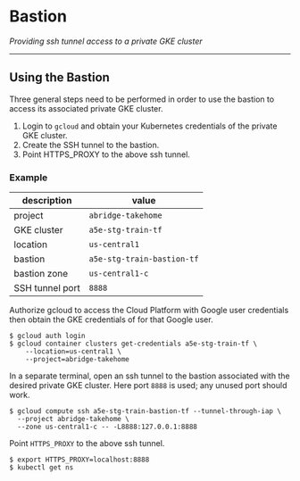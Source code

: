 # Bastion

_Providing ssh tunnel access to a private GKE cluster_

---

## Using the Bastion

Three general steps need to be performed in order to use the bastion to access
its associated private GKE cluster.

1. Login to `gcloud` and obtain your Kubernetes credentials of the private GKE
   cluster.
2. Create the SSH tunnel to the bastion.
3. Point HTTPS_PROXY to the above ssh tunnel.

### Example

| description     | value                      |
|-----------------|----------------------------|
| project         | `abridge-takehome`         |
| GKE cluster     | `a5e-stg-train-tf`         |
| location        | `us-central1`              |
| bastion         | `a5e-stg-train-bastion-tf` |
| bastion zone    | `us-central1-c`            |
| SSH tunnel port | `8888`                     |

Authorize gcloud to access the Cloud Platform with Google user credentials then
obtain the GKE credentials of for that Google user.

```shell
$ gcloud auth login
$ gcloud container clusters get-credentials a5e-stg-train-tf \
    --location=us-central1 \
    --project=abridge-takehome
```

In a separate terminal, open an ssh tunnel to the bastion associated with the
desired private GKE cluster. Here port `8888` is used; any unused port should
work.

```shell
$ gcloud compute ssh a5e-stg-train-bastion-tf --tunnel-through-iap \
  --project abridge-takehome \
  --zone us-central1-c -- -L8888:127.0.0.1:8888
```

Point `HTTPS_PROXY` to the above ssh tunnel.

```shell
$ export HTTPS_PROXY=localhost:8888
$ kubectl get ns
```
